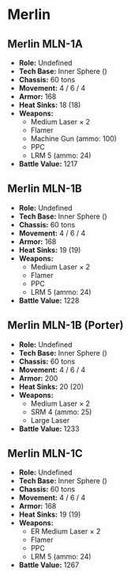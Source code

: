 # Merlin
## Merlin MLN-1A
- **Role:** Undefined
- **Tech Base:** Inner Sphere ()
- **Chassis:** 60 tons
- **Movement:** 4 / 6 / 4
- **Armor:** 168
- **Heat Sinks:** 18 (18)
- **Weapons:**
  - Medium Laser × 2
  - Flamer
  - Machine Gun (ammo: 100)
  - PPC
  - LRM 5 (ammo: 24)
- **Battle Value:** 1217

## Merlin MLN-1B
- **Role:** Undefined
- **Tech Base:** Inner Sphere ()
- **Chassis:** 60 tons
- **Movement:** 4 / 6 / 4
- **Armor:** 168
- **Heat Sinks:** 19 (19)
- **Weapons:**
  - Medium Laser × 2
  - Flamer
  - PPC
  - LRM 5 (ammo: 24)
- **Battle Value:** 1228

## Merlin MLN-1B (Porter)
- **Role:** Undefined
- **Tech Base:** Inner Sphere ()
- **Chassis:** 60 tons
- **Movement:** 4 / 6 / 4
- **Armor:** 200
- **Heat Sinks:** 20 (20)
- **Weapons:**
  - Medium Laser × 2
  - SRM 4 (ammo: 25)
  - Large Laser
- **Battle Value:** 1233

## Merlin MLN-1C
- **Role:** Undefined
- **Tech Base:** Inner Sphere ()
- **Chassis:** 60 tons
- **Movement:** 4 / 6 / 4
- **Armor:** 168
- **Heat Sinks:** 19 (19)
- **Weapons:**
  - ER Medium Laser × 2
  - Flamer
  - PPC
  - LRM 5 (ammo: 24)
- **Battle Value:** 1267

